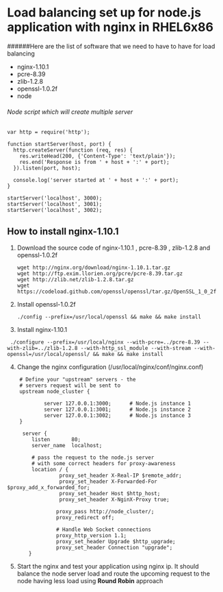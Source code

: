 Load balancing set up for node.js application with nginx in RHEL6x86
====================================================================

######Here are the list of software that we need to have to have for load balancing
- nginx-1.10.1
- pcre-8.39
- zlib-1.2.8
- openssl-1.0.2f
- node

###### Node script which will create multiple server 

```
var http = require('http');

function startServer(host, port) {
  http.createServer(function (req, res) {
    res.writeHead(200, {'Content-Type': 'text/plain'});
    res.end('Response is from ' + host + ':' + port);
  }).listen(port, host);

  console.log('server started at ' + host + ':' + port);
}

startServer('localhost', 3000);
startServer('localhost', 3001);
startServer('localhost', 3002);

```

## How to install nginx-1.10.1
1. Download the source code of nginx-1.10.1 , pcre-8.39 , zlib-1.2.8 and openssl-1.0.2f
    ```
    wget http://nginx.org/download/nginx-1.10.1.tar.gz
    wget http://ftp.exim.llorien.org/pcre/pcre-8.39.tar.gz
    wget http://zlib.net/zlib-1.2.8.tar.gz
    wget https://codeload.github.com/openssl/openssl/tar.gz/OpenSSL_1_0_2f
    
    ```
2. Install openssl-1.0.2f 
  
   ```
   ./config --prefix=/usr/local/openssl && make && make install
   ```
   
3. Install nginx-1.10.1
  
  ```
   ./configure --prefix=/usr/local/nginx --with-pcre=../pcre-8.39 --with-zlib=../zlib-1.2.8 --with-http_ssl_module --with-stream --with-openssl=/usr/local/openssl/ && make && make install
  ```
  
4. Change the nginx configuration (/usr/local/nginx/conf/nginx.conf)

  ```
      # Define your "upstream" servers - the
      # servers request will be sent to
      upstream node_cluster {
  
              server 127.0.0.1:3000;      # Node.js instance 1
              server 127.0.0.1:3001;      # Node.js instance 2
              server 127.0.0.1:3002;      # Node.js instance 3
      }
      
       server {
          listen       80;
          server_name  localhost;
  
          # pass the request to the node.js server
          # with some correct headers for proxy-awareness
          location / {
                   proxy_set_header X-Real-IP $remote_addr;
                   proxy_set_header X-Forwarded-For $proxy_add_x_forwarded_for;
                   proxy_set_header Host $http_host;
                   proxy_set_header X-NginX-Proxy true;
  
                  proxy_pass http://node_cluster/;
                  proxy_redirect off;
  
                  # Handle Web Socket connections
                  proxy_http_version 1.1;
                  proxy_set_header Upgrade $http_upgrade;
                  proxy_set_header Connection "upgrade";
         }
  ```
5. Start the nginx and test your application using nginx ip. It should balance the node server load and route the upcoming request to the node having less load using **Round Robin** approach
